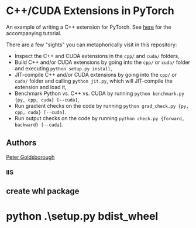 # C++/CUDA Extensions in PyTorch

An example of writing a C++ extension for PyTorch. See
[here](http://pytorch.org/tutorials/advanced/cpp_extension.html) for the accompanying tutorial.

There are a few "sights" you can metaphorically visit in this repository:

- Inspect the C++ and CUDA extensions in the `cpp/` and `cuda/` folders,
- Build C++ and/or CUDA extensions by going into the `cpp/` or `cuda/` folder and executing `python setup.py install`,
- JIT-compile C++ and/or CUDA extensions by going into the `cpp/` or `cuda/` folder and calling `python jit.py`, which will JIT-compile the extension and load it,
- Benchmark Python vs. C++ vs. CUDA by running `python benchmark.py {py, cpp, cuda} [--cuda]`,
- Run gradient checks on the code by running `python grad_check.py {py, cpp, cuda} [--cuda]`.
- Run output checks on the code by running `python check.py {forward, backward} [--cuda]`.

## Authors

[Peter Goldsborough](https://github.com/goldsborough)

### IIS
## create whl package
# python .\setup.py bdist_wheel